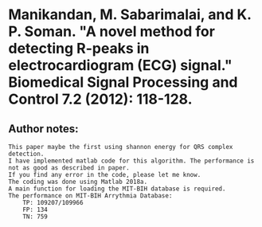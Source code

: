 # Manikandan, M. Sabarimalai, and K. P. Soman. "A novel method for detecting R-peaks in electrocardiogram (ECG) signal." Biomedical Signal Processing and Control 7.2 (2012): 118-128.
## Author notes: 
	This paper maybe the first using shannon energy for QRS complex detection. 
	I have implemented matlab code for this algorithm. The performance is not as good as described in paper.
	If you find any error in the code, please let me know.
	The coding was done using Matlab 2018a.
	A main function for loading the MIT-BIH database is required.
	The performance on MIT-BIH Arrythmia Database: 
		TP: 109207/109966
		FP: 134
		TN: 759
